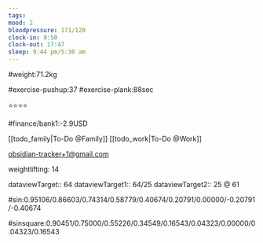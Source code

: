 ```yaml
---
tags: 
mood: 2
bloodpressure: 171/120
clock-in: 9:50
clock-out: 17:47
sleep: 9:44 pm/5:30 am
---
```


#weight:71.2kg

#exercise-pushup:37
#exercise-plank:88sec


⭐⭐⭐⭐

#finance/bank1:-2.9USD

[[todo_family|To-Do @Family]]
[[todo_work|To-Do @Work]]

obsidian-tracker+1@gmail.com

weightlifting: 14

dataviewTarget:: 64
dataviewTarget1:: 64/25
dataviewTarget2:: 25 @ 61

#sin:0.95106/0.86603/0.74314/0.58779/0.40674/0.20791/0.00000/-0.20791/-0.40674

#sinsquare:0.90451/0.75000/0.55226/0.34549/0.16543/0.04323/0.00000/0.04323/0.16543

